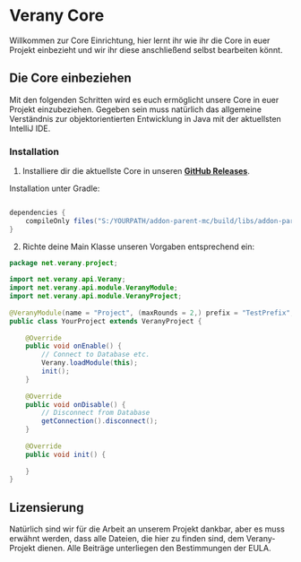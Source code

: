 Verany Core
=============

Willkommen zur Core Einrichtung,
hier lernt ihr wie ihr die Core in euer Projekt einbezieht und wir ihr diese anschließend selbst bearbeiten könnt.

Die Core einbeziehen
----------------------

Mit den folgenden Schritten wird es euch ermöglicht unsere Core in euer Projekt einzubeziehen. Gegeben sein muss natürlich das allgemeine Verständnis zur objektorientierten Entwicklung in Java mit der aktuellsten IntelliJ IDE.

### Installation

1. Installiere dir die aktuellste Core in unseren **[GitHub Releases](https://github.com/verany-network/core/releases/)**.

Installation unter Gradle:
```java

dependencies {
    compileOnly files("S:/YOURPATH/addon-parent-mc/build/libs/addon-parent-mc-2021.6.1.jar")
}
```

2. Richte deine Main Klasse unseren Vorgaben entsprechend ein:
```java
package net.verany.project;
 
import net.verany.api.Verany;
import net.verany.api.module.VeranyModule;
import net.verany.api.module.VeranyProject;
 
@VeranyModule(name = "Project", (maxRounds = 2,) prefix = "TestPrefix", version = "2021.2.1", authors = {"Developer"}, user = "user", host = "verany.net", password = "password", databases = {"project"})
public class YourProject extends VeranyProject {
 
    @Override
    public void onEnable() {
        // Connect to Database etc.
        Verany.loadModule(this);
        init();
    }
 
    @Override
    public void onDisable() {
        // Disconnect from Database
        getConnection().disconnect();
    }
 
    @Override
    public void init() {
 
    }
}
```


Lizensierung
---------------------------

Natürlich sind wir für die Arbeit an unserem Projekt dankbar, aber es muss erwähnt werden, dass alle Dateien, die hier zu finden sind, dem Verany-Projekt dienen.
Alle Beiträge unterliegen den Bestimmungen der EULA.
